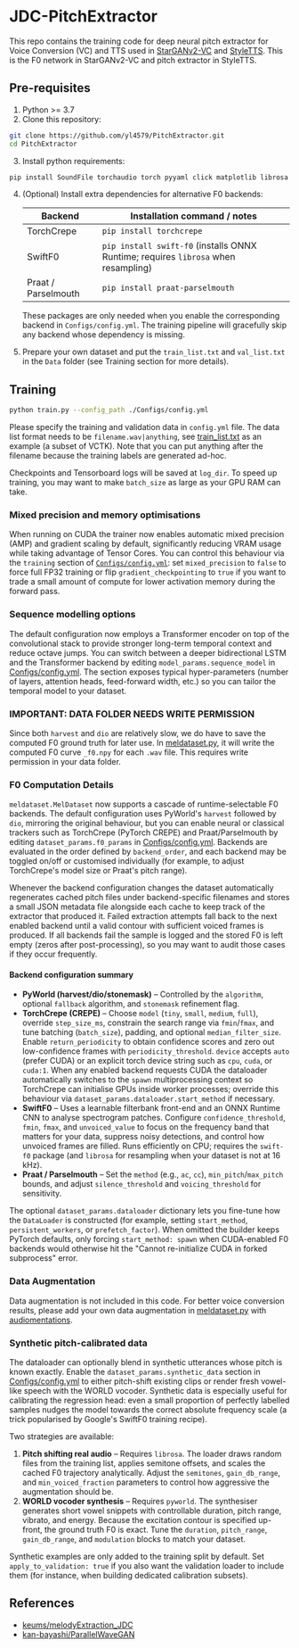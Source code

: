# JDC-PitchExtractor
This repo contains the training code for deep neural pitch extractor for Voice Conversion (VC) and TTS used in [StarGANv2-VC](https://github.com/yl4579/StarGANv2-VC) and [StyleTTS](https://github.com/yl4579/StyleTTS). This is the F0 network in StarGANv2-VC and pitch extractor in StyleTTS. 

## Pre-requisites
1. Python >= 3.7
2. Clone this repository:
```bash
git clone https://github.com/yl4579/PitchExtractor.git
cd PitchExtractor
```
3. Install python requirements: 
```bash
pip install SoundFile torchaudio torch pyyaml click matplotlib librosa pyworld
```
4. (Optional) Install extra dependencies for alternative F0 backends:

   | Backend        | Installation command / notes |
   | -------------- | ----------------------------- |
   | TorchCrepe     | `pip install torchcrepe` |
   | SwiftF0        | `pip install swift-f0` (installs ONNX Runtime; requires `librosa` when resampling) |
   | Praat / Parselmouth | `pip install praat-parselmouth` |

   These packages are only needed when you enable the corresponding backend in `Configs/config.yml`. The training pipeline will gracefully skip any backend whose dependency is missing.

5. Prepare your own dataset and put the `train_list.txt` and `val_list.txt` in the `Data` folder (see Training section for more details).

## Training
```bash
python train.py --config_path ./Configs/config.yml
```
Please specify the training and validation data in `config.yml` file. The data list format needs to be `filename.wav|anything`, see [train_list.txt](https://github.com/yl4579/StarGANv2-VC/blob/main/Data/train_list.txt) as an example (a subset of VCTK). Note that you can put anything after the filename because the training labels are generated ad-hoc.

Checkpoints and Tensorboard logs will be saved at `log_dir`. To speed up training, you may want to make `batch_size` as large as your GPU RAM can take.

### Mixed precision and memory optimisations
When running on CUDA the trainer now enables automatic mixed precision (AMP) and gradient scaling by default, significantly reducing VRAM usage while taking advantage of Tensor Cores. You can control this behaviour via the `training` section of [`Configs/config.yml`](Configs/config.yml): set `mixed_precision` to `false` to force full FP32 training or flip `gradient_checkpointing` to `true` if you want to trade a small amount of compute for lower activation memory during the forward pass.

### Sequence modelling options
The default configuration now employs a Transformer encoder on top of the convolutional stack to provide stronger long-term temporal context and reduce octave jumps. You can switch between a deeper bidirectional LSTM and the Transformer backend by editing `model_params.sequence_model` in [Configs/config.yml](Configs/config.yml). The section exposes typical hyper-parameters (number of layers, attention heads, feed-forward width, etc.) so you can tailor the temporal model to your dataset.

### IMPORTANT: DATA FOLDER NEEDS WRITE PERMISSION
Since both `harvest` and `dio` are relatively slow, we do have to save the computed F0 ground truth for later use. In [meldataset.py](https://github.com/yl4579/PitchExtractor/blob/main/meldataset.py#L77-L89), it will write the computed F0 curve `_f0.npy` for each `.wav` file. This requires write permission in your data folder.

### F0 Computation Details
`meldataset.MelDataset` now supports a cascade of runtime-selectable F0 backends. The default configuration uses PyWorld's `harvest` followed by `dio`, mirroring the original behaviour, but you can enable neural or classical trackers such as TorchCrepe (PyTorch CREPE) and Praat/Parselmouth by editing `dataset_params.f0_params` in [Configs/config.yml](Configs/config.yml). Backends are evaluated in the order defined by `backend_order`, and each backend may be toggled on/off or customised individually (for example, to adjust TorchCrepe's model size or Praat's pitch range).

Whenever the backend configuration changes the dataset automatically regenerates cached pitch files under backend-specific filenames and stores a small JSON metadata file alongside each cache to keep track of the extractor that produced it. Failed extraction attempts fall back to the next enabled backend until a valid contour with sufficient voiced frames is produced. If all backends fail the sample is logged and the stored F0 is left empty (zeros after post-processing), so you may want to audit those cases if they occur frequently.

#### Backend configuration summary

- **PyWorld (harvest/dio/stonemask)** – Controlled by the `algorithm`, optional `fallback` algorithm, and `stonemask` refinement flag.
- **TorchCrepe (CREPE)** – Choose `model` (`tiny`, `small`, `medium`, `full`), override `step_size_ms`, constrain the search range via `fmin`/`fmax`, and tune batching (`batch_size`), padding, and optional `median_filter_size`. Enable `return_periodicity` to obtain confidence scores and zero out low-confidence frames with `periodicity_threshold`. `device` accepts `auto` (prefer CUDA) or an explicit torch device string such as `cpu`, `cuda`, or `cuda:1`. When any enabled backend requests CUDA the dataloader automatically switches to the `spawn` multiprocessing context so TorchCrepe can initialise GPUs inside worker processes; override this behaviour via `dataset_params.dataloader.start_method` if necessary.
- **SwiftF0** – Uses a learnable filterbank front-end and an ONNX Runtime CNN to analyse spectrogram patches. Configure `confidence_threshold`, `fmin`, `fmax`, and `unvoiced_value` to focus on the frequency band that matters for your data, suppress noisy detections, and control how unvoiced frames are filled. Runs efficiently on CPU; requires the `swift-f0` package (and `librosa` for resampling when your dataset is not at 16 kHz).
- **Praat / Parselmouth** – Set the `method` (e.g., `ac`, `cc`), `min_pitch`/`max_pitch` bounds, and adjust `silence_threshold` and `voicing_threshold` for sensitivity.

The optional `dataset_params.dataloader` dictionary lets you fine-tune how the `DataLoader` is constructed (for example, setting `start_method`, `persistent_workers`, or `prefetch_factor`). When omitted the builder keeps PyTorch defaults, only forcing `start_method: spawn` when CUDA-enabled F0 backends would otherwise hit the "Cannot re-initialize CUDA in forked subprocess" error.

### Data Augmentation
Data augmentation is not included in this code. For better voice conversion results, please add your own data augmentation in [meldataset.py](https://github.com/yl4579/PitchExtractor/blob/main/meldataset.py) with [audiomentations](https://github.com/iver56/audiomentations).

### Synthetic pitch-calibrated data
The dataloader can optionally blend in synthetic utterances whose pitch is known
exactly. Enable the `dataset_params.synthetic_data` section in
[Configs/config.yml](Configs/config.yml) to either pitch-shift existing clips or
render fresh vowel-like speech with the WORLD vocoder. Synthetic data is
especially useful for calibrating the regression head: even a small proportion
of perfectly labelled samples nudges the model towards the correct absolute
frequency scale (a trick popularised by Google's SwiftF0 training recipe).

Two strategies are available:

1. **Pitch shifting real audio** – Requires `librosa`. The loader draws random
   files from the training list, applies semitone offsets, and scales the
   cached F0 trajectory analytically. Adjust the `semitones`,
   `gain_db_range`, and `min_voiced_fraction` parameters to control how
   aggressive the augmentation should be.
2. **WORLD vocoder synthesis** – Requires `pyworld`. The synthesiser generates
   short vowel snippets with controllable duration, pitch range, vibrato, and
   energy. Because the excitation contour is specified up-front, the ground
   truth F0 is exact. Tune the `duration`, `pitch_range`, `gain_db_range`, and
   `modulation` blocks to match your dataset.

Synthetic examples are only added to the training split by default. Set
`apply_to_validation: true` if you also want the validation loader to include
them (for instance, when building dedicated calibration subsets).

## References
- [keums/melodyExtraction_JDC](https://github.com/keums/melodyExtraction_JDC)
- [kan-bayashi/ParallelWaveGAN](https://github.com/kan-bayashi/ParallelWaveGAN)
